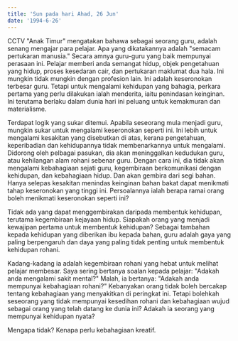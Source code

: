 ```yaml
---
title: 'Sun pada hari Ahad, 26 Jun'
date: '1994-6-26'
---
```


CCTV "Anak Timur" mengatakan bahawa sebagai seorang guru, adalah senang mengajar para pelajar. Apa yang dikatakannya adalah "semacam pertukaran manusia." Secara amnya guru-guru yang baik mempunyai perasaan ini. Pelajar memberi anda semangat hidup, objek pengetahuan yang hidup, proses kesedaran cair, dan pertukaran maklumat dua hala. Ini mungkin tidak mungkin dengan profesion lain. Ini adalah keseronokan terbesar guru. Tetapi untuk mengalami kehidupan yang bahagia, perkara pertama yang perlu dilakukan ialah menderita, iaitu penindasan keinginan. Ini terutama berlaku dalam dunia hari ini peluang untuk kemakmuran dan materialisme.

Terdapat logik yang sukar ditemui. Apabila seseorang mula menjadi guru, mungkin sukar untuk mengalami keseronokan seperti ini. Ini lebih untuk mengalami kesakitan yang disebutkan di atas, kerana pengetahuan, keperibadian dan kehidupannya tidak membenarkannya untuk mengalami. Didorong oleh pelbagai pasukan, dia akan meninggalkan kedudukan guru, atau kehilangan alam rohani sebenar guru. Dengan cara ini, dia tidak akan mengalami kebahagiaan sejati guru, kegembiraan berkomunikasi dengan kehidupan, dan kebahagiaan hidup. Dan akan gembira dari segi bahan. Hanya selepas kesakitan menindas keinginan bahan bakat dapat menikmati tahap keseronokan yang tinggi ini. Persoalannya ialah berapa ramai orang boleh menikmati keseronokan seperti ini?

Tidak ada yang dapat menggembirakan daripada membentuk kehidupan, terutama kegembiraan kejayaan hidup. Siapakah orang yang menjadi kewajipan pertama untuk membentuk kehidupan? Sebagai tambahan kepada kehidupan yang diberikan ibu kepada bahan, guru adalah gaya yang paling berpengaruh dan daya yang paling tidak penting untuk membentuk kehidupan rohani.

Kadang-kadang ia adalah kegembiraan rohani yang hebat untuk melihat pelajar membesar. Saya sering bertanya soalan kepada pelajar: "Adakah anda mengalami sakit mental?" Malah, ia bertanya: "Adakah anda mempunyai kebahagiaan rohani?" Kebanyakan orang tidak boleh bercakap tentang kebahagiaan yang menyakitkan di peringkat ini. Tetapi bolehkah seseorang yang tidak mempunyai kesedihan rohani dan kebahagiaan wujud sebagai orang yang telah datang ke dunia ini? Adakah ia seorang yang mempunyai kehidupan nyata?

Mengapa tidak? Kenapa perlu kebahagiaan kreatif.
